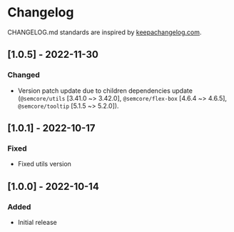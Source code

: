 # Changelog

CHANGELOG.md standards are inspired by [keepachangelog.com](https://keepachangelog.com/en/1.0.0/).

## [1.0.5] - 2022-11-30

### Changed

- Version patch update due to children dependencies update (`@semcore/utils` [3.41.0 ~> 3.42.0], `@semcore/flex-box` [4.6.4 ~> 4.6.5], `@semcore/tooltip` [5.1.5 ~> 5.2.0]).

## [1.0.1] - 2022-10-17

### Fixed

- Fixed utils version

## [1.0.0] - 2022-10-14

### Added

- Initial release
